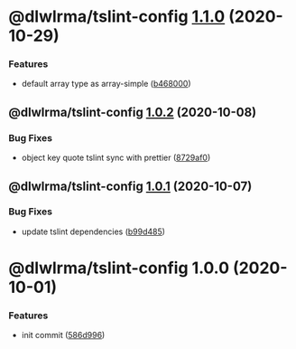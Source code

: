 # @dlwlrma/tslint-config [1.1.0](https://github.com/hanjeahwan/lint-formatter-config/compare/@dlwlrma/tslint-config@1.0.2...@dlwlrma/tslint-config@1.1.0) (2020-10-29)


### Features

* default array type as array-simple ([b468000](https://github.com/hanjeahwan/lint-formatter-config/commit/b4680007bd4ea923f6da0adc7773f6361f67106a))

## @dlwlrma/tslint-config [1.0.2](https://github.com/hanjeahwan/lint-formatter-config/compare/@dlwlrma/tslint-config@1.0.1...@dlwlrma/tslint-config@1.0.2) (2020-10-08)


### Bug Fixes

* object key quote tslint sync with prettier ([8729af0](https://github.com/hanjeahwan/lint-formatter-config/commit/8729af07484e1797ad1072bda2dbfed4daf73e27))

## @dlwlrma/tslint-config [1.0.1](https://github.com/hanjeahwan/lint-formatter-config/compare/@dlwlrma/tslint-config@1.0.0...@dlwlrma/tslint-config@1.0.1) (2020-10-07)


### Bug Fixes

* update tslint dependencies ([b99d485](https://github.com/hanjeahwan/lint-formatter-config/commit/b99d4850f1a434a88ebd1d4cc1eb0030dfda90e5))

# @dlwlrma/tslint-config 1.0.0 (2020-10-01)


### Features

* init commit ([586d996](https://github.com/hanjeahwan/lint-formatter-config/commit/586d9969ea78bea1ecfbc3d39564c0d16448444d))
